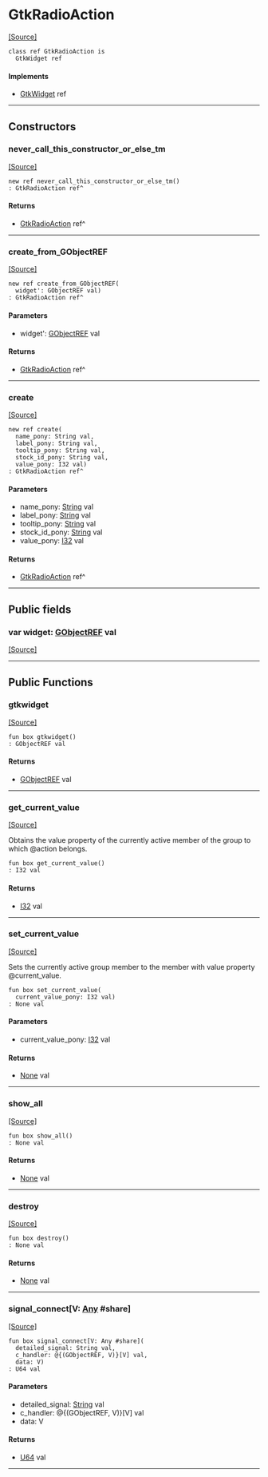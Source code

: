 # GtkRadioAction
<span class="source-link">[[Source]](src/gtk3/GtkRadioAction.md#L6)</span>
```pony
class ref GtkRadioAction is
  GtkWidget ref
```

#### Implements

* [GtkWidget](gtk3-GtkWidget.md) ref

---

## Constructors

### never_call_this_constructor_or_else_tm
<span class="source-link">[[Source]](src/gtk3/GtkRadioAction.md#L10)</span>


```pony
new ref never_call_this_constructor_or_else_tm()
: GtkRadioAction ref^
```

#### Returns

* [GtkRadioAction](gtk3-GtkRadioAction.md) ref^

---

### create_from_GObjectREF
<span class="source-link">[[Source]](src/gtk3/GtkRadioAction.md#L13)</span>


```pony
new ref create_from_GObjectREF(
  widget': GObjectREF val)
: GtkRadioAction ref^
```
#### Parameters

*   widget': [GObjectREF](gtk3-..-gobject-GObjectREF.md) val

#### Returns

* [GtkRadioAction](gtk3-GtkRadioAction.md) ref^

---

### create
<span class="source-link">[[Source]](src/gtk3/GtkRadioAction.md#L17)</span>


```pony
new ref create(
  name_pony: String val,
  label_pony: String val,
  tooltip_pony: String val,
  stock_id_pony: String val,
  value_pony: I32 val)
: GtkRadioAction ref^
```
#### Parameters

*   name_pony: [String](builtin-String.md) val
*   label_pony: [String](builtin-String.md) val
*   tooltip_pony: [String](builtin-String.md) val
*   stock_id_pony: [String](builtin-String.md) val
*   value_pony: [I32](builtin-I32.md) val

#### Returns

* [GtkRadioAction](gtk3-GtkRadioAction.md) ref^

---

## Public fields

### var widget: [GObjectREF](gtk3-..-gobject-GObjectREF.md) val
<span class="source-link">[[Source]](src/gtk3/GtkRadioAction.md#L7)</span>



---

## Public Functions

### gtkwidget
<span class="source-link">[[Source]](src/gtk3/GtkRadioAction.md#L9)</span>


```pony
fun box gtkwidget()
: GObjectREF val
```

#### Returns

* [GObjectREF](gtk3-..-gobject-GObjectREF.md) val

---

### get_current_value
<span class="source-link">[[Source]](src/gtk3/GtkRadioAction.md#L21)</span>


Obtains the value property of the currently active member of
the group to which @action belongs.


```pony
fun box get_current_value()
: I32 val
```

#### Returns

* [I32](builtin-I32.md) val

---

### set_current_value
<span class="source-link">[[Source]](src/gtk3/GtkRadioAction.md#L39)</span>


Sets the currently active group member to the member with value
property @current_value.


```pony
fun box set_current_value(
  current_value_pony: I32 val)
: None val
```
#### Parameters

*   current_value_pony: [I32](builtin-I32.md) val

#### Returns

* [None](builtin-None.md) val

---

### show_all
<span class="source-link">[[Source]](src/gtk3/GtkWidget.md#L4)</span>


```pony
fun box show_all()
: None val
```

#### Returns

* [None](builtin-None.md) val

---

### destroy
<span class="source-link">[[Source]](src/gtk3/GtkWidget.md#L7)</span>


```pony
fun box destroy()
: None val
```

#### Returns

* [None](builtin-None.md) val

---

### signal_connect\[V: [Any](builtin-Any.md) #share\]
<span class="source-link">[[Source]](src/gtk3/GtkWidget.md#L10)</span>


```pony
fun box signal_connect[V: Any #share](
  detailed_signal: String val,
  c_handler: @{(GObjectREF, V)}[V] val,
  data: V)
: U64 val
```
#### Parameters

*   detailed_signal: [String](builtin-String.md) val
*   c_handler: @{(GObjectREF, V)}[V] val
*   data: V

#### Returns

* [U64](builtin-U64.md) val

---

